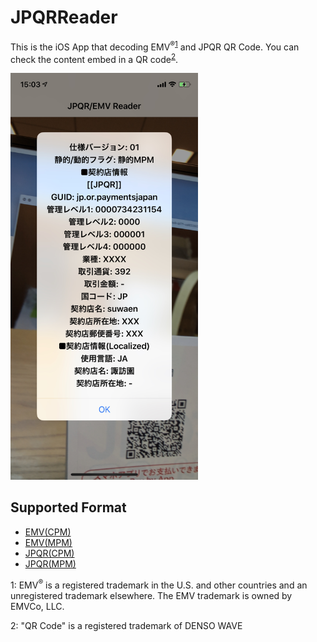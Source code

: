 # JPQRReader
This is the iOS App that decoding EMV<sup>®</sup><sup>[1](#1)</sup> and JPQR QR Code. You can check the content embed in a QR code<sup>[2](#2)</sup>.

<img src="https://raw.githubusercontent.com/kenmaz/JPQRReader/master/demo.jpeg" width=300px>

## Supported Format
- [EMV(CPM)](https://www.emvco.com/wp-content/uploads/documents/EMVCo-Consumer-Presented-QR-Specification-v1-1.pdf)
- [EMV(MPM)](https://www.emvco.com/wp-content/uploads/documents/EMVCo-Merchant-Presented-QR-Specification-v1-1.pdf)
- [JPQR(CPM)](https://www.paymentsjapan.or.jp/wordpress/wp-content/uploads/2019/03/CPM_Guideline_1.1.pdf)
- [JPQR(MPM)](https://www.paymentsjapan.or.jp/wordpress/wp-content/uploads/2019/03/MPM_Guideline_1.0.pdf)

<a name="1">1</a>: EMV<sup>®</sup> is a registered trademark in the U.S. and other countries and an unregistered trademark elsewhere. The EMV trademark is owned by EMVCo, LLC.

<a name="2">2</a>: "QR Code" is a registered trademark of DENSO WAVE
